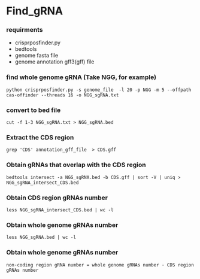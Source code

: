 # Find_gRNA

### requirments
- crisprposfinder.py
- bedtools
- genome fasta file
- genome annotation gff3(gff) file
  

### find whole genome gRNA (Take NGG, for example)
`python crisprposfinder.py -s genome_file  -l 20 -p NGG -m 5 --offpath cas-offinder --threads 16 -o NGG_sgRNA.txt`

### convert to bed file 
`cut -f 1-3 NGG_sgRNA.txt > NGG_sgRNA.bed`

### Extract the CDS region 
`grep 'CDS' annotation_gff_file  > CDS.gff`

### Obtain gRNAs that overlap with the CDS region
`bedtools intersect -a NGG_sgRNA.bed -b CDS.gff | sort -V | uniq > NGG_sgRNA_intersect_CDS.bed`


### Obtain CDS region gRNAs number
`less NGG_sgRNA_intersect_CDS.bed | wc -l`

### Obtain whole genome gRNAs number
`less NGG_sgRNA.bed | wc -l`


### Obtain whole genome  gRNAs number
`non-coding region gRNA number = whole genome gRNAs number - CDS region gRNAs number`


